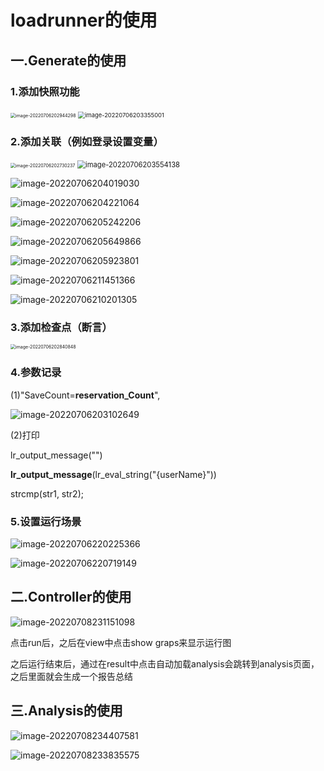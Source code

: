 # loadrunner的使用

## 一.Generate的使用

### 1.添加快照功能

<img src="C:\Users\hasee\AppData\Roaming\Typora\typora-user-images\image-20220706202944298.png" alt="image-20220706202944298" style="zoom:50%;" />

<img src="C:\Users\hasee\AppData\Roaming\Typora\typora-user-images\image-20220706203355001.png" alt="image-20220706203355001" style="zoom: 67%;" />



### 2.添加关联（例如登录设置变量）

<img src="C:\Users\hasee\AppData\Roaming\Typora\typora-user-images\image-20220706202730237.png" alt="image-20220706202730237" style="zoom: 50%;" />

<img src="C:\Users\hasee\AppData\Roaming\Typora\typora-user-images\image-20220706203554138.png" alt="image-20220706203554138" style="zoom:80%;" />

![image-20220706204019030](C:\Users\hasee\AppData\Roaming\Typora\typora-user-images\image-20220706204019030.png)



![image-20220706204221064](C:\Users\hasee\AppData\Roaming\Typora\typora-user-images\image-20220706204221064.png)



![image-20220706205242206](C:\Users\hasee\AppData\Roaming\Typora\typora-user-images\image-20220706205242206.png)

![image-20220706205649866](C:\Users\hasee\AppData\Roaming\Typora\typora-user-images\image-20220706205649866.png)

![image-20220706205923801](C:\Users\hasee\AppData\Roaming\Typora\typora-user-images\image-20220706205923801.png)



![image-20220706211451366](C:\Users\hasee\AppData\Roaming\Typora\typora-user-images\image-20220706211451366.png)

![image-20220706210201305](C:\Users\hasee\AppData\Roaming\Typora\typora-user-images\image-20220706210201305.png)



### 3.添加检查点（断言）

<img src="C:\Users\hasee\AppData\Roaming\Typora\typora-user-images\image-20220706202840848.png" alt="image-20220706202840848" style="zoom:50%;" />



### 4.参数记录

(1)"SaveCount=**reservation_Count**",

![image-20220706203102649](C:\Users\hasee\AppData\Roaming\Typora\typora-user-images\image-20220706203102649.png)

(2)打印

lr_output_message("")

**lr_output_message**(lr_eval_string("{userName}"))

strcmp(str1, str2);	



### 5.设置运行场景

![image-20220706220225366](C:\Users\hasee\AppData\Roaming\Typora\typora-user-images\image-20220706220225366.png)

![image-20220706220719149](C:\Users\hasee\AppData\Roaming\Typora\typora-user-images\image-20220706220719149.png)



## 二.Controller的使用

![image-20220708231151098](C:\Users\hasee\AppData\Roaming\Typora\typora-user-images\image-20220708231151098.png)

点击run后，之后在view中点击show graps来显示运行图

之后运行结束后，通过在result中点击自动加载analysis会跳转到analysis页面，之后里面就会生成一个报告总结



## 三.Analysis的使用

![image-20220708234407581](C:\Users\hasee\AppData\Roaming\Typora\typora-user-images\image-20220708234407581.png)

![image-20220708233835575](C:\Users\hasee\AppData\Roaming\Typora\typora-user-images\image-20220708233835575.png)